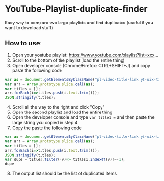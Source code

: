  # YouTube-Playlist-duplicate-finder
Easy way to compare two large playlists and find duplicates (useful if you want to download stuff)

## How to use:
1. Open your youtube playlist: https://www.youtube.com/playlist?list=xxx...
2. Scroll to the bottom of the playlist (load the entire thing)
3. Open developer console (Chrome/Firefox: CTRL+SHIFT+J) and copy paste the following code 
```js 
var as = document.getElementsByClassName("pl-video-title-link yt-uix-tile-link yt-uix-sessionlink  spf-link");
var arr = Array.prototype.slice.call(as);
var titles = [];
arr.forEach(i=>titles.push(i.text.trim()));
JSON.stringify(titles);
```
4. Scroll all the way to the right and click "Copy"
5. Open the second playlist and load the entire thing
6. Open the developer console and type `var title1 =` and then paste the large string you copied in step 4
7. Copy the paste the following code
```js 
var as = document.getElementsByClassName("pl-video-title-link yt-uix-tile-link yt-uix-sessionlink  spf-link");
var arr = Array.prototype.slice.call(as);
var titles = [];
arr.forEach(i=>titles.push(i.text.trim()));
JSON.stringify(titles);
var dupe = titles.filter((v)=> titles1.indexOf(v)!=-1);
dupe
```
8. The output list should be the list of duplicated items
